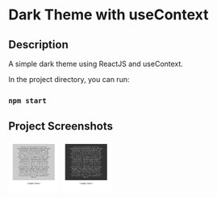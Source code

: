 # Dark Theme with useContext

## Description

A simple dark theme using ReactJS and useContext.

In the project directory, you can run:

### `npm start`

## Project Screenshots

<img src="https://github.com/moolenbeek/dark-theme-with-useContext/blob/master/dark-theme-with-usecontext/public/images/light.png" width="100" height="100">

<img src="https://github.com/moolenbeek/dark-theme-with-useContext/blob/master/dark-theme-with-usecontext/public/images/dark.png" width="100" height="100">